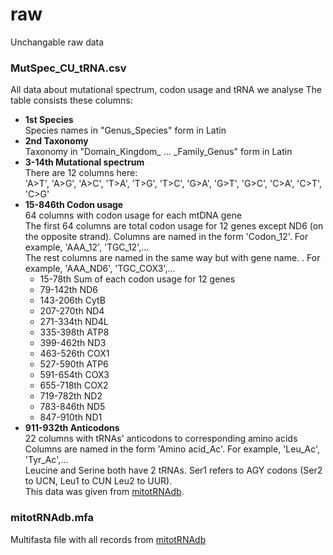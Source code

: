 # raw

Unchangable raw data

### MutSpec_CU_tRNA.csv

All data about mutational spectrum, codon usage and tRNA we analyse
The table consists these columns:
- **1st Species**  
    Species names in "Genus_Species" form in Latin
- **2nd Taxonomy**  
    Taxonomy in "Domain_Kingdom_ ... _Family_Genus" form in Latin
- **3-14th Mutational spectrum**  
    There are 12 columns here:  
    'A>T', 'A>G', 'A>C', 'T>A', 'T>G', 'T>C', 'G>A', 'G>T', 'G>C', 'C>A', 'C>T', 'C>G'
- **15-846th Codon usage**  
    64 columns with codon usage for each mtDNA gene  
    The first 64 columns are total codon usage for 12 genes except ND6 (on the opposite strand). Columns are named in the form 'Codon_12'. For example, 'AAA_12', 'TGC_12',...  
    The rest columns are named in the same way but with gene name. . For example, 'AAA_ND6', 'TGC_COX3',...
    - 15-78th   Sum of each codon usage for 12 genes  
    - 79-142th  ND6 
    - 143-206th CytB
    - 207-270th ND4
    - 271-334th ND4L
    - 335-398th ATP8
    - 399-462th ND3
    - 463-526th COX1
    - 527-590th ATP6
    - 591-654th COX3
    - 655-718th COX2
    - 719-782th ND2
    - 783-846th ND5
    - 847-910th ND1
- **911-932th Anticodons**  
    22 columns with tRNAs' anticodons to corresponding amino acids  
    Columns are named in the form 'Amino acid_Ac'. For example, 'Leu_Ac', 'Tyr_Ac',...  
    Leucine and Serine both have 2 tRNAs. Ser1 refers to AGY codons (Ser2 to UCN, Leu1 to CUN Leu2 to UUR).  
    This data was given from [mitotRNAdb](http://mttrna.bioinf.uni-leipzig.de/mtDataOutput/).  

### mitotRNAdb.mfa
Multifasta file with all records from [mitotRNAdb](http://mttrna.bioinf.uni-leipzig.de/mtDataOutput/)